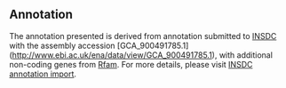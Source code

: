 
Annotation
----------

The annotation presented is derived from annotation submitted to
[INSDC](http://www.insdc.org) with the assembly accession [GCA\_900491785.1]
(http://www.ebi.ac.uk/ena/data/view/GCA_900491785.1),
with additional non-coding genes from
[Rfam](http://rfam.xfam.org/). For more details, please visit [INSDC
annotation import](http://ensemblgenomes.org/info/data/insdc_annotation).
